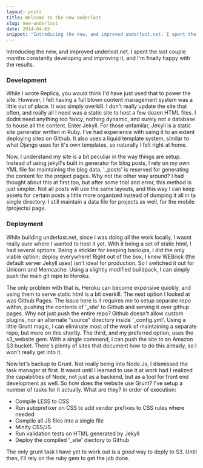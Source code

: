 ```yaml
---
layout: posts
title: Welcome to the new Underlost
slug: new-underlost
date: 2014-04-03
snippet: "Introducing the new, and improved underlost.net. I spent the last couple months constantly developing and improving it, and I'm finally happy with the results."
---
```


<p class="lead">Introducing the new, and improved underlost.net. I spent the last couple months constantly developing and improving it, and I'm finally happy with the results.</p>

### Development

While I wrote Replica, you would think I'd have just used that to power the site. However, I felt having a full blown content management system was a little out of place. It was simply overkill. I don't really update the site that often, and really all I need was a static site to host a few dozen HTML files. I dodnt need anything too fancy, nothing dynamic, and surely not a database to house all the content. Enter Jekyll. For those unfamilar, Jekyll is a static site generator written in Ruby. I've had experience with using it to an extent deploying sites on Github. It also uses a liquid template system, similar to what Django uses for it's own templates, so naturally I felt right at home.

Now, I understand my site is a bit peculiar in the way things are setup. Instead of using jekyll's built in generator for blog posts, I rely on my own YML file for maintaining the blog data. '_posts' is reserved for generating the content for the project pages. Why not the other way around? I had thought about this at first too, but after some trial and error, this method is just simpler. Not all posts will use the same layouts, and this way I can keep assets for certain posts a little more organized instead of dumping it all in ta single directory. I still maintain a data file for projects as well, for the mobile /projects/ page.


### Deployment

While building underlost.net, since I was doing all the work locally, I wasnt really sure where I wanted to host it yet. With it being a set of static html, I had several options. Being a stickler for keeping backups, I did the only viable option; deploy everywhere! Right out of the box, I knew WEBrick (the default server Jekyll uses) isn't ideal for production. So I switched it out for Unicorn and Memcache. Using a slightly modified buildpack, I can simply push the main git repo to Heroku.

The only problem with that is, Heroku can become expensive quickly, and using them to serve static html is a bit overkill. The next option I looked at was Github Pages. The issue here is it requires me to setup separate repo within, pushing the contents of '_site' to Github and serving it over githup pages. Why not just push the entire repo? Github doesn't allow custom plugins, nor an alternate "source" directory inside '_config.yml'. Using a little Grunt magic, I can eliminate most of the work of maintaining a separate repo, but more on this shortly. The third, and my preferred option, uses the s3_website gem. With a single command, I can push the site to an Amazon S3 bucket. There's plenty of sites that document how to do this already, so I won't really get into it.

Now let's backup to Grunt. Not really being into Node.Js, I dismissed the task manager at first. It wasnt until I learned to use it at work had I realized the capabilities of Node, not just as a backend, but as a tool for front end development as well. So how does the website use Grunt? I've setup a number of tasks for it actually. What are they? In order of execution:

* Compile LESS to CSS
* Run autoprefixer on CSS to add vendor prefixes to CSS rules where needed
* Compile all JS files into a single file
* Minify CSS/JS
* Run validation tests on HTML generated by Jekyll
* Deploy the compiled '_site' diectory to Github

The only grunt task I have yet to work out is a _good_ way to deply to S3. Until then, I'll rely on the ruby gem to get the job done.
